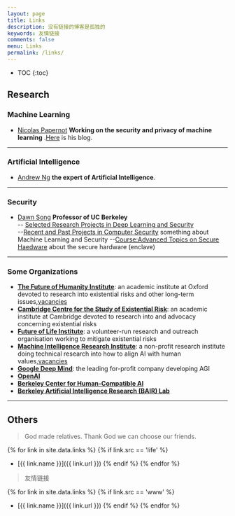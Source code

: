 ```yaml
---
layout: page
title: Links
description: 没有链接的博客是孤独的
keywords: 友情链接
comments: false
menu: Links
permalink: /links/
---
```

* TOC
{:toc}

## Research 
### Machine Learning   
- [Nicolas Papernot](https://www.papernot.fr/)  **Working on the security and privacy of machine learning** .[Here](https://www.cleverhans.io/) is his blog.     

---

### Artificial Intelligence
- [Andrew Ng](http://www.andrewng.org/) **the expert of Artificial Intelligence**.     

---   
### Security
- [Dawn Song](https://people.eecs.berkeley.edu/~dawnsong/) **Professor of UC Berkeley**   
  -- [Selected Research Projects in Deep Learning and Security](https://people.eecs.berkeley.edu/~dawnsong/deep-learning.html)  
  --[Recent and Past Projects in Computer Security](https://people.eecs.berkeley.edu/~dawnsong/recent.html) something about Machine Learning and Security
  --[Course:Advanced Topics on Secure Haedware](https://berkeley-secure-hardware.github.io/cs294-156-f18/) about the secure hardware (enclave)

---   
### Some Organizations
- [**The Future of Humanity Institute**](http://www.fhi.ox.ac.uk/): an academic institute at Oxford devoted to research into existential risks and other long-term issues,[vacancies](http://www.fhi.ox.ac.uk/vacancies/)
- [**Cambridge Centre for the Study of Existential Risk**](http://cser.org/): an academic institute at Cambridge devoted to research into and advocacy concerning existential risks
- [**Future of Life Institute**](http://futureoflife.org/): a volunteer-run research and outreach organisation working to mitigate existential risks
- [**Machine Intelligence Research Institute**](https://intelligence.org/): a non-profit research institute doing technical research into how to align AI with human values,[vacancies](https://intelligence.org/get-involved/#careers)
- [**Google Deep Mind**](http://deepmind.com/): the leading for-profit company developing AGI
- [**OpenAI**](https://openai.com/about/)
- [**Berkeley Center for Human-Compatible AI**](https://humancompatible.ai/)
- [ **Berkeley Artificial Intelligence Research (BAIR) Lab**](https://bair.berkeley.edu/)   


---  
## Others

> God made relatives. Thank God we can choose our friends.

{% for link in site.data.links %}
  {% if link.src == 'life' %}
* [{{ link.name }}]({{ link.url }})
  {% endif %}
{% endfor %}

> 友情链接

{% for link in site.data.links %}
  {% if link.src == 'www' %}
* [{{ link.name }}]({{ link.url }})
  {% endif %}
{% endfor %}   
